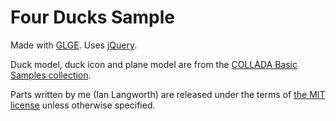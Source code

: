 Four Ducks Sample
=================

Made with [GLGE](http://www.glge.org/). Uses [jQuery](http://jquery.com/).

Duck model, duck icon and plane model are from the [COLLADA Basic Samples collection](https://collada.org/owl/browse.php?sess=0&parent=120&expand=1&order=name&curview=0&sortname=ASC).

Parts written by me (Ian Langworth) are released under the terms of [the MIT license](http://www.opensource.org/licenses/MIT) unless otherwise specified.
